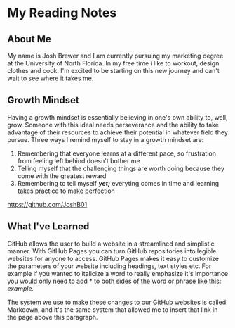 # My Reading Notes

## About Me
My name is Josh Brewer and I am currently pursuing my marketing degree at the University of North Florida. In my free time i like to workout, design clothes and cook. I'm excited to be starting on this new journey and can't wait to see where it takes me.

## Growth Mindset
Having a growth mindset is essentially believing in one's own ability to, well, grow. Someone with this ideal needs perseverance and the ability to take advantage of their resources to achieve their potential in whatever field they pursue. Three ways I remind myself to stay in a growth mindset are:

1. Remembering that everyone learns at a different pace, so frustration from feeling left behind doesn't bother me
2. Telling myself that the challenging things are worth doing because they come with the greatest reward
3. Remembering to tell myself ***yet;*** everyting comes in time and learning takes practice to make perfection

<https://github.com/JoshB01>


## What I've Learned
GitHub allows the user to build a website in a streamlined and simplistic manner. With GitHub Pages you can turn GitHub repositories into legible websites for anyone to access. GitHub Pages makes it easy to customize the parameters of your website including headings, text styles etc. For example if you wanted to italicize a word to really emphasize it's importance you would only need to add \* to both sides of the word or phrase like this: *example.*

The system we use to make these changes to our GitHub websites is called Markdown, and it's the same system that allowed me to insert that link in the page above this paragraph.
